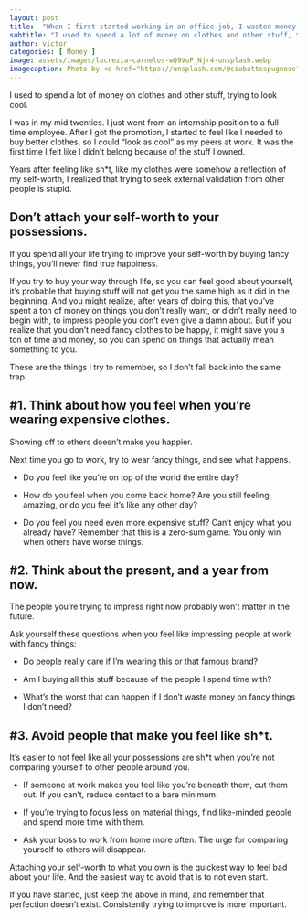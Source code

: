 ```yaml
---
layout: post
title:  "When I first started working in an office job, I wasted money on fancy things. Here’s how to avoid it."
subtitle: "I used to spend a lot of money on clothes and other stuff, trying to look cool."
author: victor
categories: [ Money ]
image: assets/images/lucrezia-carnelos-wQ9VuP_Njr4-unsplash.webp
imagecaption: Photo by <a href="https://unsplash.com/@ciabattespugnose?utm_content=creditCopyText&utm_medium=referral&utm_source=unsplash">Lucrezia Carnelos</a> on <a href="https://unsplash.com/photos/blue-and-brown-tote-bag-wQ9VuP_Njr4?utm_content=creditCopyText&utm_medium=referral&utm_source=unsplash">Unsplash</a>
---
```

I used to spend a lot of money on clothes and other stuff, trying to look cool.

I was in my mid twenties. I just went from an internship position to a full-time employee. After I got the promotion, I started to feel like I needed to buy better clothes, so I could “look as cool” as my peers at work. It was the first time I felt like I didn’t belong because of the stuff I owned.

Years after feeling like sh*t, like my clothes were somehow a reflection of my self-worth, I realized that trying to seek external validation from other people is stupid.

## Don’t attach your self-worth to your possessions.

If you spend all your life trying to improve your self-worth by buying fancy things, you’ll never find true happiness.

If you try to buy your way through life, so you can feel good about yourself, it’s probable that buying stuff will not get you the same high as it did in the beginning. And you might realize, after years of doing this, that you’ve spent a ton of money on things you don’t really want, or didn’t really need to begin with, to impress people you don’t even give a damn about. But if you realize that you don’t need fancy clothes to be happy, it might save you a ton of time and money, so you can spend on things that actually mean something to you.

These are the things I try to remember, so I don’t fall back into the same trap.

## **#1. Think about how you feel when you’re wearing expensive clothes.**

Showing off to others doesn’t make you happier.

Next time you go to work, try to wear fancy things, and see what happens.

- Do you feel like you’re on top of the world the entire day?
    
- How do you feel when you come back home? Are you still feeling amazing, or do you feel it’s like any other day?
    
- Do you feel you need even more expensive stuff? Can’t enjoy what you already have? Remember that this is a zero-sum game. You only win when others have worse things.
    

## **#2. Think about the present, and a year from now.**

The people you’re trying to impress right now probably won’t matter in the future.

Ask yourself these questions when you feel like impressing people at work with fancy things:

- Do people really care if I’m wearing this or that famous brand?
    
- Am I buying all this stuff because of the people I spend time with?
    
- What’s the worst that can happen if I don’t waste money on fancy things I don’t need?
    

## **#3. Avoid people that make you feel like sh*t.**

It’s easier to not feel like all your possessions are sh*t when you’re not comparing yourself to other people around you.

- If someone at work makes you feel like you’re beneath them, cut them out. If you can’t, reduce contact to a bare minimum.
    
- If you’re trying to focus less on material things, find like-minded people and spend more time with them.
    
- Ask your boss to work from home more often. The urge for comparing yourself to others will disappear.
    

Attaching your self-worth to what you own is the quickest way to feel bad about your life. And the easiest way to avoid that is to not even start.

If you have started, just keep the above in mind, and remember that perfection doesn’t exist. Consistently trying to improve is more important.
